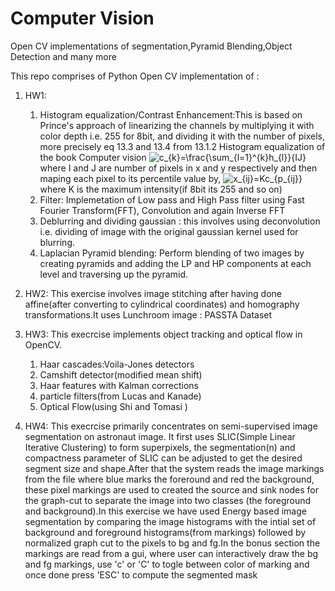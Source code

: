 # Computer Vision
Open CV implementations of segmentation,Pyramid Blending,Object Detection and many more

This repo comprises of Python Open CV implementation of :
 1. HW1:

    1. Histogram equalization/Contrast Enhancement:This is based on Prince's approach of linearizing the channels by multiplying
it with color depth i.e. 255 for 8bit, and dividing it with the number of pixels, more precisely eq 13.3 and 13.4 from 13.1.2 Histogram equalization of the book Computer vision <img src="https://latex.codecogs.com/gif.latex?c_{k}=\frac{\sum_{l=1}^{k}h_{l}}{IJ}" title="c_{k}=\frac{\sum_{l=1}^{k}h_{l}}{IJ}" /> where I and J are number of pixels in x and y respectively and then maping each pixel to its percentile value by, <img src="https://latex.codecogs.com/gif.latex?x_{ij}=Kc_{p_{ij}}" title="x_{ij}=Kc_{p_{ij}}" /> where K is the maximum intensity(if 8bit its 255 and so on)
    2. Filter: Implemetation of Low pass and High Pass filter using Fast Fourier Transform(FFT), Convolution and again Inverse FFT
    3. Deblurring and dividing gaussian : this involves using deconvolution i.e. dividing of image with the original gaussian kernel used for blurring.
    4. Laplacian Pyramid blending: Perform blending of two images by creating pyramids and adding the LP and HP components at each level and traversing up the pyramid.
 2. HW2:
This exercise involves image stitching after having done affine(after converting to cylindrical coordinates) and homography transformations.It uses Lunchroom image : PASSTA Dataset
 3. HW3:
This execrcise implements object tracking and optical flow in OpenCV.
    1. Haar cascades:Voila-Jones detectors
    2. Camshift detector(modified mean shift)
    3. Haar features with Kalman corrections
    4. particle filters(from Lucas and Kanade)
    5. Optical Flow(using Shi and Tomasi )
 4. HW4:
This execrcise primarily concentrates on semi-supervised image segmentation on astronaut image.
It first uses SLIC(Simple Linear Iterative Clustering) to form superpixels, the segmentation(n) and compactness parameter of SLIC can be adjusted to get the desired segment size and shape.After that the system reads the image markings from the file where blue marks the foreround and red the background, these pixel markings are used to created the source and sink nodes for the graph-cut to separate the image into two classes (the foreground and background).In this exercise we have used Energy based image segmentation by comparing the image histograms with the intial set of background and foreground histograms(from markings) followed by normalized graph cut to the pixels to bg and fg.In the bonus section the markings are read from a gui, where user can interactively draw the bg and fg markings, use 'c' or 'C' to togle between color of marking and once done press 'ESC' to compute the segmented mask
